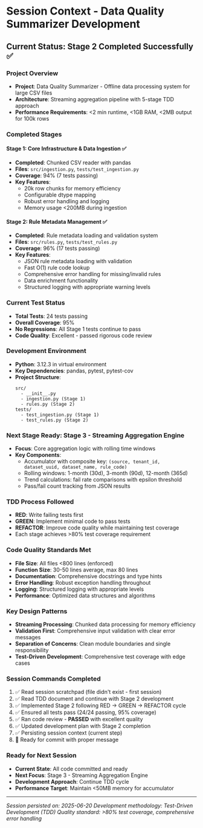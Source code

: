 # Session Context - Data Quality Summarizer Development

## Current Status: Stage 2 Completed Successfully ✅

### Project Overview
- **Project**: Data Quality Summarizer - Offline data processing system for large CSV files
- **Architecture**: Streaming aggregation pipeline with 5-stage TDD approach
- **Performance Requirements**: <2 min runtime, <1GB RAM, <2MB output for 100k rows

### Completed Stages

#### Stage 1: Core Infrastructure & Data Ingestion ✅
- **Completed**: Chunked CSV reader with pandas
- **Files**: `src/ingestion.py`, `tests/test_ingestion.py`
- **Coverage**: 94% (7 tests passing)
- **Key Features**:
  - 20k row chunks for memory efficiency
  - Configurable dtype mapping
  - Robust error handling and logging
  - Memory usage <200MB during ingestion

#### Stage 2: Rule Metadata Management ✅
- **Completed**: Rule metadata loading and validation system
- **Files**: `src/rules.py`, `tests/test_rules.py`
- **Coverage**: 96% (17 tests passing)
- **Key Features**:
  - JSON rule metadata loading with validation
  - Fast O(1) rule code lookup
  - Comprehensive error handling for missing/invalid rules
  - Data enrichment functionality
  - Structured logging with appropriate warning levels

### Current Test Status
- **Total Tests**: 24 tests passing
- **Overall Coverage**: 95%
- **No Regressions**: All Stage 1 tests continue to pass
- **Code Quality**: Excellent - passed rigorous code review

### Development Environment
- **Python**: 3.12.3 in virtual environment
- **Key Dependencies**: pandas, pytest, pytest-cov
- **Project Structure**: 
  ```
  src/
    - __init__.py
    - ingestion.py (Stage 1)
    - rules.py (Stage 2)
  tests/
    - test_ingestion.py (Stage 1)
    - test_rules.py (Stage 2)
  ```

### Next Stage Ready: Stage 3 - Streaming Aggregation Engine
- **Focus**: Core aggregation logic with rolling time windows
- **Key Components**:
  - Accumulator with composite key: `(source, tenant_id, dataset_uuid, dataset_name, rule_code)`
  - Rolling windows: 1-month (30d), 3-month (90d), 12-month (365d)
  - Trend calculations: fail rate comparisons with epsilon threshold
  - Pass/fail count tracking from JSON results

### TDD Process Followed
- **RED**: Write failing tests first
- **GREEN**: Implement minimal code to pass tests  
- **REFACTOR**: Improve code quality while maintaining test coverage
- Each stage achieves >80% test coverage requirement

### Code Quality Standards Met
- **File Size**: All files <800 lines (enforced)
- **Function Size**: 30-50 lines average, max 80 lines
- **Documentation**: Comprehensive docstrings and type hints
- **Error Handling**: Robust exception handling throughout
- **Logging**: Structured logging with appropriate levels
- **Performance**: Optimized data structures and algorithms

### Key Design Patterns
- **Streaming Processing**: Chunked data processing for memory efficiency
- **Validation First**: Comprehensive input validation with clear error messages
- **Separation of Concerns**: Clean module boundaries and single responsibility
- **Test-Driven Development**: Comprehensive test coverage with edge cases

### Session Commands Completed
1. ✅ Read session scratchpad (file didn't exist - first session)
2. ✅ Read TDD document and continue with Stage 2 development
3. ✅ Implemented Stage 2 following RED → GREEN → REFACTOR cycle
4. ✅ Ensured all tests pass (24/24 passing, 95% coverage)
5. ✅ Ran code review - **PASSED** with excellent quality
6. ✅ Updated development plan with Stage 2 completion
7. ✅ Persisting session context (current step)
8. 🔄 Ready for commit with proper message

### Ready for Next Session
- **Current State**: All code committed and ready
- **Next Focus**: Stage 3 - Streaming Aggregation Engine
- **Development Approach**: Continue TDD cycle
- **Performance Target**: Maintain <50MB memory for accumulator

---
*Session persisted on: 2025-06-20*
*Development methodology: Test-Driven Development (TDD)*
*Quality standard: >80% test coverage, comprehensive error handling*